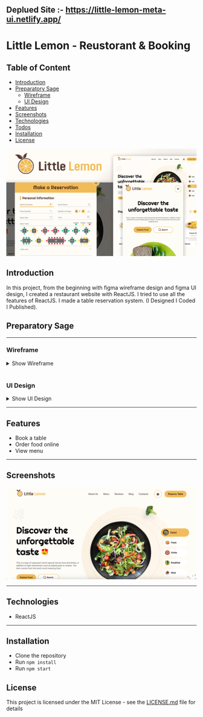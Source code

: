 ## Deplued Site :- https://little-lemon-meta-ui.netlify.app/

# Little Lemon - Reustorant & Booking

## Table of Content

- [Introduction](#introduction)
- [Preparatory Sage](#preparatory-sage)
  - [Wireframe](#wireframe)
  - [UI Design](#ui-design)
- [Features](#features)
- [Screenshots](#screenshots)
- [Technologies](#technologies)
- [Todos](#todos)
- [Installation](#installation)
- [License](#license)

![main-image](./readmeAssets/main-image.jpg)

## Introduction

In this project, from the beginning with figma wireframe design and figma UI design, I created a restaurant website with ReactJS. I tried to use all the features of ReactJS. I made a table reservation system. (I Designed I Coded I Published).

## Preparatory Sage

---

### Wireframe

<details>
<summary>Show Wireframe</summary>

![wireframe1](./readmeAssets/wireframe/w1.png)

</details>

<br />

### UI Design

<details>
<summary>Show UI Design</summary>

![ui-design-1](./readmeAssets/ui-design/ui1.png)
![ui-design-2](./readmeAssets/ui-design/ui2.png)

</details>

---

## Features

- Book a table
- Order food online
- View menu

---

## Screenshots

![screenshot](./readmeAssets/screenshots/screenshot.png)

---

## Technologies

- ReactJS

---

## Installation

- Clone the repository
- Run `npm install`
- Run `npm start`

## License

This project is licensed under the MIT License - see the [LICENSE.md](LICENSE.md) file for details
